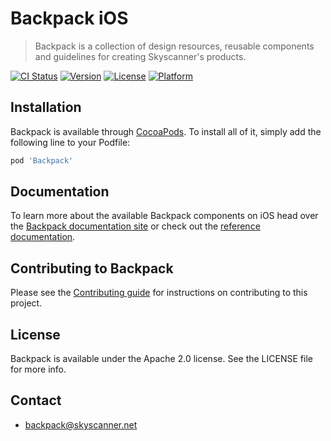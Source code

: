 # Backpack iOS

> Backpack is a collection of design resources, reusable components and guidelines for creating Skyscanner's products.

[![CI Status](https://img.shields.io/travis/Skyscanner/backpack-ios.svg?style=flat)](https://travis-ci.org/Skyscanner/backpack-ios)
[![Version](https://img.shields.io/cocoapods/v/Backpack.svg?style=flat)](https://cocoapods.org/pods/Backpack)
[![License](https://img.shields.io/cocoapods/l/Backpack.svg?style=flat)](https://cocoapods.org/pods/Backpack)
[![Platform](https://img.shields.io/cocoapods/p/Backpack.svg?style=flat)](https://cocoapods.org/pods/Backpack)


## Installation

Backpack is available through [CocoaPods](https://cocoapods.org). To install
all of it, simply add the following line to your Podfile:

```ruby
pod 'Backpack'
```

## Documentation

To learn more about the available Backpack components on iOS head over the [Backpack documentation site](https://backpack.github.io/) or check out the [reference documentation](https://backpack.github.io/ios).

## Contributing to Backpack

Please see the [Contributing guide][0] for instructions on contributing to this project.

## License

Backpack is available under the Apache 2.0 license. See the LICENSE file for more info.

[0]: CONTRIBUTING.md

## Contact
- backpack@skyscanner.net
